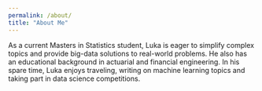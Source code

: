 ```yaml
---
permalink: /about/
title: "About Me"
---
```


As a current Masters in Statistics student, Luka is eager to simplify complex topics and provide big-data solutions to real-world problems. He also has an educational background in actuarial and financial engineering. In his spare time, Luka enjoys traveling, writing on machine learning topics and taking part in data science competitions. 
